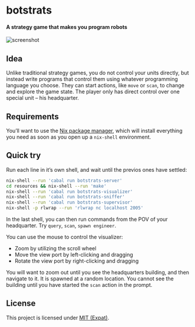 # botstrats

#### A strategy game that makes you program robots

![screenshot][screenshot]

[screenshot]: http://i.imgur.com/oyEWW4m.png

## Idea

Unlike traditional strategy games, you do not control your units directly, but
instead write programs that control them using whatever programming language you
choose. They can start actions, like `move` or `scan`, to change and explore the
game state. The player only has direct control over one special unit – his
headquarter.

## Requirements

You’ll want to use the [Nix package manager][nix], which will install everything
you need as soon as you open up a `nix-shell` environment.

[nix]: http://nixos.org/nix/

## Quick try

Run each line in it’s own shell, and wait until the previos ones have settled:

```bash
nix-shell --run 'cabal run botstrats-server'
cd resources && nix-shell --run 'make'
nix-shell --run 'cabal run botstrats-visualizer'
nix-shell --run 'cabal run botstrats-sniffer'
nix-shell --run 'cabal run botstrats-supervisor'
nix-shell -p rlwrap --run 'rlwrap nc localhost 2005'
```

In the last shell, you can then run commands from the POV of your headquarter.
Try `query`, `scan`, `spawn engineer`.

You can use the mouse to control the visualizer:

* Zoom by utilizing the scroll wheel
* Move the view port by left-clicking and dragging
* Rotate the view port by right-clicking and dragging

You will want to zoom out until you see the headquarters building, and then
navigate to it. It is spawned at a random location. You cannot see the building
until you have started the `scan` action in the prompt.

## License

This project is licensed under [MIT (Expat)][license].

[license]: https://github.com/shak-mar/botstrats/blob/master/LICENSE
